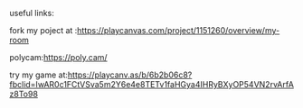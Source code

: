 useful links:

fork my poject at :https://playcanvas.com/project/1151260/overview/my-room

polycam:https://poly.cam/

try my game at:https://playcanv.as/b/6b2b06c8?fbclid=IwAR0c1FCtVSva5m2Y6e4e8TETv1faHGya4IHRyBXyOP54VN2rvArfAz8To98
